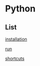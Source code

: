 # Python

## List

[installation](backend/python/installation.md)

[run](run.md)

[shortcuts](backend/python/shortcuts.md)

